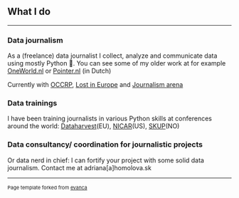 ## What I do
---

### Data journalism
As a (freelance) data journalist I collect, analyze and communicate data using mostly Python 🐍.
You can see some of my older work at for example [OneWorld.nl](https://www.oneworld.nl/personen/adriana-homolova/) or [Pointer.nl](https://pointer.kro-ncrv.nl/artikelen/zeldzame-vogels-in-gevaar-door-stikstofvervuiling) (in Dutch)

Currently with [OCCRP](occrp.org/), [Lost in Europe](https://lostineurope.org/) and [Journalism arena](journalismarena.eu/)

### Data trainings
I have been training journalists in various Python skills at conferences around the world: [Dataharvest](dataharvest.eu/)(EU), [NICAR](https://www.ire.org/events-and-training/conferences/nicar-2019)(US), [SKUP](https://www.skup.no/)(NO)

### Data consultancy/ coordination for journalistic projects
Or data nerd in chief: I can fortify your project with some solid data journalism. Contact me at adriana[a]homolova.sk

---
<p style="font-size:11px">Page template forked from <a href="https://github.com/evanca/quick-portfolio">evanca</a></p>
<!-- Remove above link if you don't want to attibute -->
